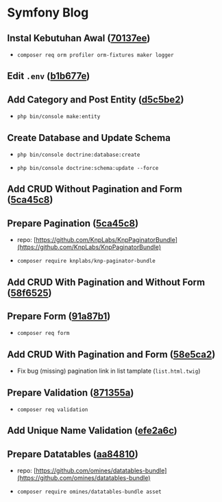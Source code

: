 # Symfony Blog

## Instal Kebutuhan Awal ([70137ee](https://github.com/ad3n/SymfonyBlog/commit/70137ee65c9d3fae4e524e9242d7019df9a3934a))

- `composer req orm profiler orm-fixtures maker logger`

## Edit `.env` ([b1b677e](https://github.com/ad3n/SymfonyBlog/commit/b1b677eec9d764857b5c8da35014862c4f5e29c6))

## Add Category and Post Entity ([d5c5be2](https://github.com/ad3n/SymfonyBlog/commit/d5c5be275153a2769cd80f6d15b5107ed5026cc4))

- `php bin/console make:entity`

## Create Database and Update Schema

- `php bin/console doctrine:database:create`

- `php bin/console doctrine:schema:update --force`

## Add CRUD Without Pagination and Form ([5ca45c8](https://github.com/ad3n/SymfonyBlog/commit/5ca45c8e16e23d64901fcd0d1d861efac62cad5a))

## Prepare Pagination ([5ca45c8](https://github.com/ad3n/SymfonyBlog/commit/5ca45c8e16e23d64901fcd0d1d861efac62cad5a))

- repo: [https://github.com/KnpLabs/KnpPaginatorBundle](https://github.com/KnpLabs/KnpPaginatorBundle)

- `composer require knplabs/knp-paginator-bundle`

## Add CRUD With Pagination and Without Form ([58f6525](https://github.com/ad3n/SymfonyBlog/commit/58f6525f9020229f607c112d78c49c455d0d5271))

## Prepare Form ([91a87b1](https://github.com/ad3n/SymfonyBlog/commit/91a87b1ba66793fe6c4032fc011c9f28994e5047))

- `composer req form`

## Add CRUD With Pagination and Form ([58e5ca2](https://github.com/ad3n/SymfonyBlog/commit/58e5ca21fd44c6dfee57b4b06e7bc5d8008204e9))

- Fix bug (missing) pagination link in list tamplate (`list.html.twig`)

## Prepare Validation ([871355a](https://github.com/ad3n/SymfonyBlog/commit/871355a5e142ddcf2db6f7f5c9bca61cce54dcbc))

- `composer req validation`

## Add Unique Name Validation ([efe2a6c](https://github.com/ad3n/SymfonyBlog/commit/efe2a6c7a9e4680c19d78ac35fb198b293ce1858))

## Prepare Datatables ([aa84810](https://github.com/ad3n/SymfonyBlog/commit/aa84810e9fd9fd5f29ee4493deba0cee8f4eaa9c))

- repo: [https://github.com/omines/datatables-bundle](https://github.com/omines/datatables-bundle)

- `composer require omines/datatables-bundle asset`
